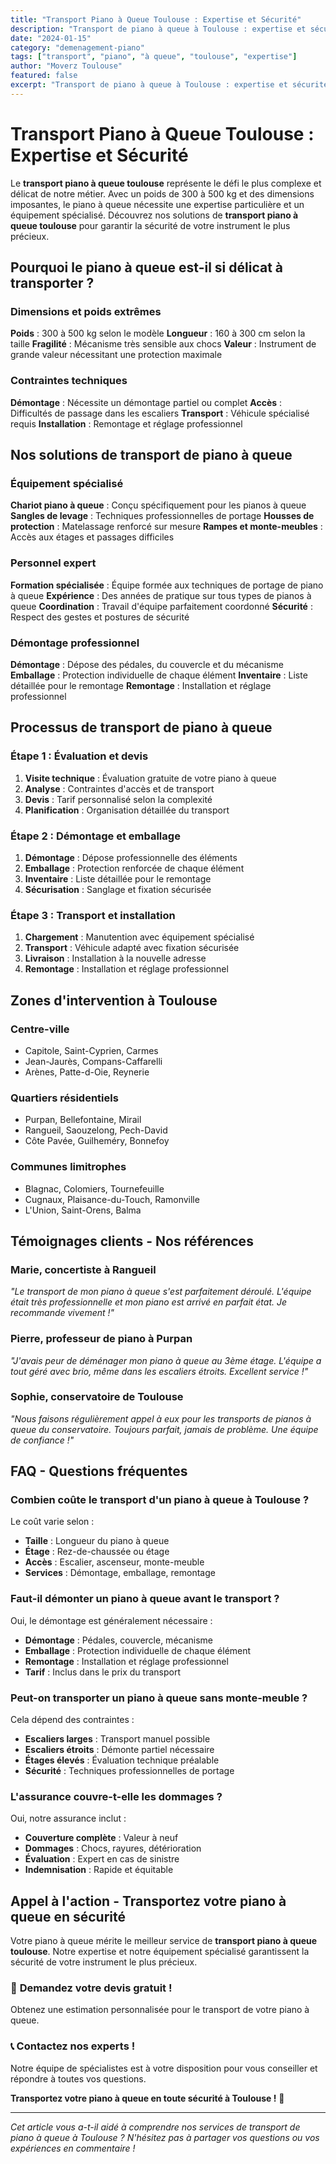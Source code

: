```yaml
---
title: "Transport Piano à Queue Toulouse : Expertise et Sécurité"
description: "Transport de piano à queue à Toulouse : expertise et sécurité maximales. Équipement spécialisé, équipe formée, démontage professionnel. Devis gratuit."
date: "2024-01-15"
category: "demenagement-piano"
tags: ["transport", "piano", "à queue", "toulouse", "expertise"]
author: "Moverz Toulouse"
featured: false
excerpt: "Transport de piano à queue à Toulouse : expertise et sécurité maximales. Équipement spécialisé, équipe formée, démontage professionnel."
---
```


# Transport Piano à Queue Toulouse : Expertise et Sécurité

Le **transport piano à queue toulouse** représente le défi le plus complexe et délicat de notre métier. Avec un poids de 300 à 500 kg et des dimensions imposantes, le piano à queue nécessite une expertise particulière et un équipement spécialisé. Découvrez nos solutions de **transport piano à queue toulouse** pour garantir la sécurité de votre instrument le plus précieux.

## Pourquoi le piano à queue est-il si délicat à transporter ?

### Dimensions et poids extrêmes

**Poids** : 300 à 500 kg selon le modèle
**Longueur** : 160 à 300 cm selon la taille
**Fragilité** : Mécanisme très sensible aux chocs
**Valeur** : Instrument de grande valeur nécessitant une protection maximale

### Contraintes techniques

**Démontage** : Nécessite un démontage partiel ou complet
**Accès** : Difficultés de passage dans les escaliers
**Transport** : Véhicule spécialisé requis
**Installation** : Remontage et réglage professionnel

## Nos solutions de transport de piano à queue

### Équipement spécialisé

**Chariot piano à queue** : Conçu spécifiquement pour les pianos à queue
**Sangles de levage** : Techniques professionnelles de portage
**Housses de protection** : Matelassage renforcé sur mesure
**Rampes et monte-meubles** : Accès aux étages et passages difficiles

### Personnel expert

**Formation spécialisée** : Équipe formée aux techniques de portage de piano à queue
**Expérience** : Des années de pratique sur tous types de pianos à queue
**Coordination** : Travail d'équipe parfaitement coordonné
**Sécurité** : Respect des gestes et postures de sécurité

### Démontage professionnel

**Démontage** : Dépose des pédales, du couvercle et du mécanisme
**Emballage** : Protection individuelle de chaque élément
**Inventaire** : Liste détaillée pour le remontage
**Remontage** : Installation et réglage professionnel

## Processus de transport de piano à queue

### Étape 1 : Évaluation et devis

1. **Visite technique** : Évaluation gratuite de votre piano à queue
2. **Analyse** : Contraintes d'accès et de transport
3. **Devis** : Tarif personnalisé selon la complexité
4. **Planification** : Organisation détaillée du transport

### Étape 2 : Démontage et emballage

1. **Démontage** : Dépose professionnelle des éléments
2. **Emballage** : Protection renforcée de chaque élément
3. **Inventaire** : Liste détaillée pour le remontage
4. **Sécurisation** : Sanglage et fixation sécurisée

### Étape 3 : Transport et installation

1. **Chargement** : Manutention avec équipement spécialisé
2. **Transport** : Véhicule adapté avec fixation sécurisée
3. **Livraison** : Installation à la nouvelle adresse
4. **Remontage** : Installation et réglage professionnel

## Zones d'intervention à Toulouse

### Centre-ville
- Capitole, Saint-Cyprien, Carmes
- Jean-Jaurès, Compans-Caffarelli
- Arènes, Patte-d-Oie, Reynerie

### Quartiers résidentiels
- Purpan, Bellefontaine, Mirail
- Rangueil, Saouzelong, Pech-David
- Côte Pavée, Guilheméry, Bonnefoy

### Communes limitrophes
- Blagnac, Colomiers, Tournefeuille
- Cugnaux, Plaisance-du-Touch, Ramonville
- L'Union, Saint-Orens, Balma

## Témoignages clients - Nos références

### Marie, concertiste à Rangueil
*"Le transport de mon piano à queue s'est parfaitement déroulé. L'équipe était très professionnelle et mon piano est arrivé en parfait état. Je recommande vivement !"*

### Pierre, professeur de piano à Purpan
*"J'avais peur de déménager mon piano à queue au 3ème étage. L'équipe a tout géré avec brio, même dans les escaliers étroits. Excellent service !"*

### Sophie, conservatoire de Toulouse
*"Nous faisons régulièrement appel à eux pour les transports de pianos à queue du conservatoire. Toujours parfait, jamais de problème. Une équipe de confiance !"*

## FAQ - Questions fréquentes

### Combien coûte le transport d'un piano à queue à Toulouse ?

Le coût varie selon :
- **Taille** : Longueur du piano à queue
- **Étage** : Rez-de-chaussée ou étage
- **Accès** : Escalier, ascenseur, monte-meuble
- **Services** : Démontage, emballage, remontage

### Faut-il démonter un piano à queue avant le transport ?

Oui, le démontage est généralement nécessaire :
- **Démontage** : Pédales, couvercle, mécanisme
- **Emballage** : Protection individuelle de chaque élément
- **Remontage** : Installation et réglage professionnel
- **Tarif** : Inclus dans le prix du transport

### Peut-on transporter un piano à queue sans monte-meuble ?

Cela dépend des contraintes :
- **Escaliers larges** : Transport manuel possible
- **Escaliers étroits** : Démonte partiel nécessaire
- **Étages élevés** : Évaluation technique préalable
- **Sécurité** : Techniques professionnelles de portage

### L'assurance couvre-t-elle les dommages ?

Oui, notre assurance inclut :
- **Couverture complète** : Valeur à neuf
- **Dommages** : Chocs, rayures, détérioration
- **Évaluation** : Expert en cas de sinistre
- **Indemnisation** : Rapide et équitable

## Appel à l'action - Transportez votre piano à queue en sécurité

Votre piano à queue mérite le meilleur service de **transport piano à queue toulouse**. Notre expertise et notre équipement spécialisé garantissent la sécurité de votre instrument le plus précieux.

### 🎹 **Demandez votre devis gratuit !**

Obtenez une estimation personnalisée pour le transport de votre piano à queue.

### 📞 **Contactez nos experts !**

Notre équipe de spécialistes est à votre disposition pour vous conseiller et répondre à toutes vos questions.

**Transportez votre piano à queue en toute sécurité à Toulouse !** 🚚

---

*Cet article vous a-t-il aidé à comprendre nos services de transport de piano à queue à Toulouse ? N'hésitez pas à partager vos questions ou vos expériences en commentaire !*

